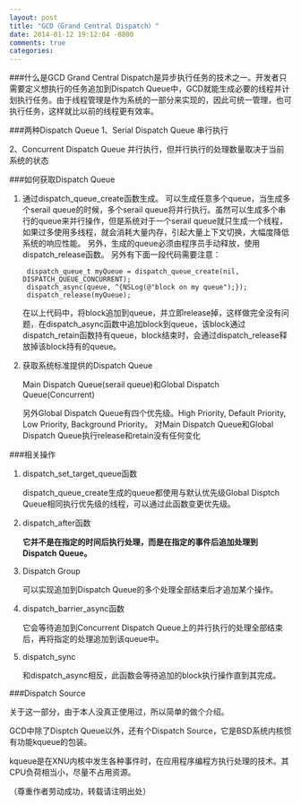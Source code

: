 ```yaml
---
layout: post
title: "GCD（Grand Central Dispatch）"
date: 2014-01-12 19:12:04 -0800
comments: true
categories: 
---
```


###什么是GCD
Grand Central Dispatch是异步执行任务的技术之一。开发者只需要定义想执行的任务追加到Dispatch Queue中，GCD就能生成必要的线程并计划执行任务。由于线程管理是作为系统的一部分来实现的，因此可统一管理，也可执行任务，这样就比以前的线程更有效率。

<!--more-->
###两种Dispatch Queue
1、Serial Dispatch Queue
串行执行

2、Concurrent Dispatch Queue
并行执行，但并行执行的处理数量取决于当前系统的状态

###如何获取Dispatch Queue
1. 通过dispatch_queue_create函数生成。
	可以生成任意多个queue，当生成多个serail queue的时候，多个serail queue将并行执行。虽然可以生成多个串行的queue来并行操作，但是系统对于一个serail queue就只生成一个线程，如果过多使用多线程，就会消耗大量内存，引起大量上下文切换，大幅度降低系统的响应性能。
	另外，生成的queue必须由程序员手动释放，使用dispatch_release函数。
	另外有下面一段代码需要注意：
	
		dispatch_queue_t myQueue = dispatch_queue_create(nil, DISPATCH_QUEUE_CONCURRENT);
		dispatch_async(queue, ^{NSLog(@"block on my queue");});
		dispatch_release(myQueue);
	
	在以上代码中，将block追加到queue，并立即release掉，这样做完全没有问题，在dispatch_async函数中追加block到queue，该block通过dispatch_retain函数持有queue，block结束时，会通过dispatch_release释放掉该block持有的queue。
	
2. 获取系统标准提供的Dispatch Queue

	Main Dispatch Queue(serail queue)和Global Dispatch Queue(Concurrent)
	
	另外Global Dispatch Queue有四个优先级。High Priority, Default Priority, Low Priority, Background Priority。
	对Main Dispatch Queue和Global Dispatch Queue执行release和retain没有任何变化
	
	
###相关操作
1. dispatch_set_target_queue函数

	dispatch_queue_create生成的queue都使用与默认优先级Global Disptch Queue相同执行优先级的线程，可以通过此函数变更优先级。
	
2. dispatch_after函数

	**它并不是在指定的时间后执行处理，而是在指定的事件后追加处理到Dispatch Queue。**

3. Dispatch Group

	可以实现追加到Dispatch Queue的多个处理全部结束后才追加某个操作。

4. dispatch_barrier_async函数

	它会等待追加到Concurrent Dispatch Queue上的并行执行的处理全部结束后，再将指定的处理追加到该queue中。
	
	
5. dispatch_sync
	
	和dispatch_async相反，此函数会等待追加的block执行操作直到其完成。
	
	
###Dispatch Source
	
关于这一部分，由于本人没真正使用过，所以简单的做个介绍。

GCD中除了Disptch Queue以外，还有个Dispatch Source，它是BSD系统内核惯有功能kqueue的包装。

kqueue是在XNU内核中发生各种事件时，在应用程序编程方执行处理的技术。其CPU负荷相当小，尽量不占用资源。



（尊重作者劳动成功，转载请注明出处）



	
	
